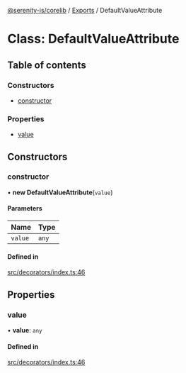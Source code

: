 [@serenity-is/corelib](../README.md) / [Exports](../modules.md) / DefaultValueAttribute

# Class: DefaultValueAttribute

## Table of contents

### Constructors

- [constructor](DefaultValueAttribute.md#constructor)

### Properties

- [value](DefaultValueAttribute.md#value)

## Constructors

### constructor

• **new DefaultValueAttribute**(`value`)

#### Parameters

| Name | Type |
| :------ | :------ |
| `value` | `any` |

#### Defined in

[src/decorators/index.ts:46](https://github.com/serenity-is/serenity/blob/master/packages/corelib/src/decorators/index.ts#L46)

## Properties

### value

• **value**: `any`

#### Defined in

[src/decorators/index.ts:46](https://github.com/serenity-is/serenity/blob/master/packages/corelib/src/decorators/index.ts#L46)
